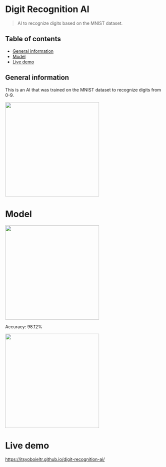 # Digit Recognition AI

> AI to recognize digits based on the MNIST dataset.

## Table of contents

- [General information](#general-information)
- [Model](#model)
- [Live demo](#live-demo)

## General information

This is an AI that was trained on the MNIST dataset to recognize digits from 0-9.

<img width="300" src="https://user-images.githubusercontent.com/72046715/172686825-d3fe018c-b696-4a25-8b55-7210d32f1e7f.gif">

# Model

<img width="300" src="https://user-images.githubusercontent.com/72046715/172683902-8c476f33-f8b7-4125-b606-0b824c05fcdf.png">

Accuracy: 98.12%

<img width="300" src="https://user-images.githubusercontent.com/72046715/172684457-334084e4-a822-4171-b6b7-c5327df2f3f9.png">

# Live demo

https://itsyoboieltr.github.io/digit-recognition-ai/
